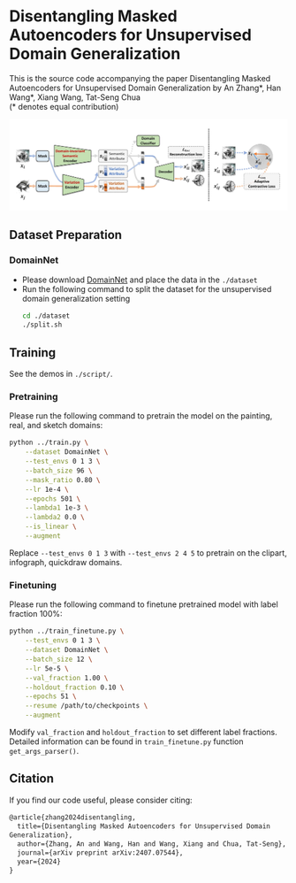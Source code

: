 # Disentangling Masked Autoencoders for Unsupervised Domain Generalization

This is the source code accompanying the paper Disentangling Masked Autoencoders for Unsupervised Domain Generalization by An Zhang*, Han Wang*, Xiang Wang, Tat-Seng Chua \
(\* denotes equal contribution)

![flow](./assets/flow.jpg)

## Dataset Preparation

### DomainNet

+ Please download [DomainNet](https://ai.bu.edu/M3SDA/) and place the data in the `./dataset`
+ Run the following command to split the dataset for the unsupervised domain generalization setting
    ```bash
    cd ./dataset
    ./split.sh
    ```

## Training

See the demos in `./script/`.

### Pretraining

Please run the following command to pretrain the model on the painting, real, and sketch domains:
```bash
python ../train.py \
    --dataset DomainNet \
    --test_envs 0 1 3 \
    --batch_size 96 \
    --mask_ratio 0.80 \
    --lr 1e-4 \
    --epochs 501 \
    --lambda1 1e-3 \
    --lambda2 0.0 \
    --is_linear \
    --augment
```
Replace `--test_envs 0 1 3` with `--test_envs 2 4 5` to pretrain on the clipart, infograph, quickdraw domains.

### Finetuning

Please run the following command to finetune pretrained model with label fraction 100\%:
```bash
python ../train_finetune.py \
    --test_envs 0 1 3 \
    --dataset DomainNet \
    --batch_size 12 \
    --lr 5e-5 \
    --val_fraction 1.00 \
    --holdout_fraction 0.10 \
    --epochs 51 \
    --resume /path/to/checkpoints \
    --augment
```
Modify `val_fraction` and `holdout_fraction` to set different label fractions. Detailed information can be found in `train_finetune.py` function `get_args_parser()`.

## Citation

If you find our code useful, please consider citing:

```
@article{zhang2024disentangling,
  title={Disentangling Masked Autoencoders for Unsupervised Domain Generalization},
  author={Zhang, An and Wang, Han and Wang, Xiang and Chua, Tat-Seng},
  journal={arXiv preprint arXiv:2407.07544},
  year={2024}
}
```